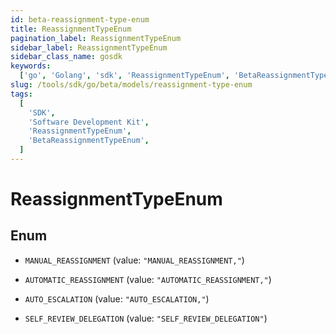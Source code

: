 ```yaml
---
id: beta-reassignment-type-enum
title: ReassignmentTypeEnum
pagination_label: ReassignmentTypeEnum
sidebar_label: ReassignmentTypeEnum
sidebar_class_name: gosdk
keywords:
  ['go', 'Golang', 'sdk', 'ReassignmentTypeEnum', 'BetaReassignmentTypeEnum']
slug: /tools/sdk/go/beta/models/reassignment-type-enum
tags:
  [
    'SDK',
    'Software Development Kit',
    'ReassignmentTypeEnum',
    'BetaReassignmentTypeEnum',
  ]
---
```


# ReassignmentTypeEnum

## Enum

- `MANUAL_REASSIGNMENT` (value: `"MANUAL_REASSIGNMENT,"`)

- `AUTOMATIC_REASSIGNMENT` (value: `"AUTOMATIC_REASSIGNMENT,"`)

- `AUTO_ESCALATION` (value: `"AUTO_ESCALATION,"`)

- `SELF_REVIEW_DELEGATION` (value: `"SELF_REVIEW_DELEGATION"`)
